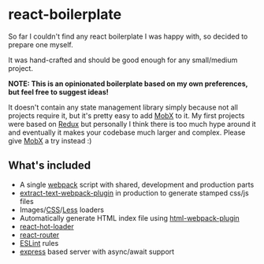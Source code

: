 # react-boilerplate
So far I couldn't find any react boilerplate I was happy with, so decided to prepare one myself.

It was hand-crafted and should be good enough for any small/medium project.

__NOTE: This is an opinionated boilerplate based on my own preferences, but feel free to suggest ideas!__

It doesn't contain any state management library simply because not all projects require it, but it's pretty easy to add [MobX](https://mobx.js.org/) to it. My first projects were based on [Redux](http://redux.js.org/) but personally I think there is too much hype around it and eventually it makes your codebase much larger and complex. Please give [MobX](https://mobx.js.org/) a try instead :)

## What's included
- A single [webpack](https://webpack.github.io/) script with shared, development and production parts
- [extract-text-webpack-plugin](https://github.com/webpack-contrib/extract-text-webpack-plugin) in production to generate stamped css/js files
- Images/[CSS](https://github.com/webpack-contrib/css-loader)/[Less](https://github.com/webpack-contrib/less-loader) loaders
- Automatically generate HTML index file using [html-webpack-plugin](https://github.com/jantimon/html-webpack-plugin)
- [react-hot-loader](https://github.com/gaearon/react-hot-loader)
- [react-router](https://reacttraining.com/react-router/)
- [ESLint](http://eslint.org/) rules
- [express](https://expressjs.com/) based server with async/await support
